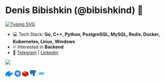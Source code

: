 
<h1 align="left">Denis Bibishkin (@bibishkind) 👋</h1>

[![Typing SVG](https://readme-typing-svg.herokuapp.com?width=435&lines=Computer+science+student;Currently+learning+Kafka)](https://git.io/typing-svg)
- 💻 Tech Stack: **Go, C++, Python, PostgreSQL, MySQL, Redis, Docker, Kubernetes, Linux, Windows**
- 🔥 Interested in **Backend**
- 🚀 <a href="https://t.me/bibishkind"  target="blank">Telegram</a> | <a href="https://www.linkedin.com/in/bibishkin/"  target="blank">Linkedin</a>

![](https://github-readme-stats.vercel.app/api?username=bibishkind&&hide_border=false&include_all_commits=false&count_private=false)<br/>

<div style={display: flex; justify-content: center; align items: center}>
  <img src="https://github.com/bibishkind/bibishkind/blob/main/Docker.png" width=5% height=5%>
  <img src="https://github.com/bibishkind/bibishkind/blob/main/Kubernetes.png" width=4% height=4%>
  <img src="https://github.com/bibishkind/bibishkind/blob/main/Redis.png" width=4% height=4%>
  <img src="https://github.com/bibishkind/bibishkind/blob/main/PostgreSQL.png" width=4% height=4%>
  <img src="https://github.com/bibishkind/bibishkind/blob/main/Go.png" width=4% height=4%>
<div/>
